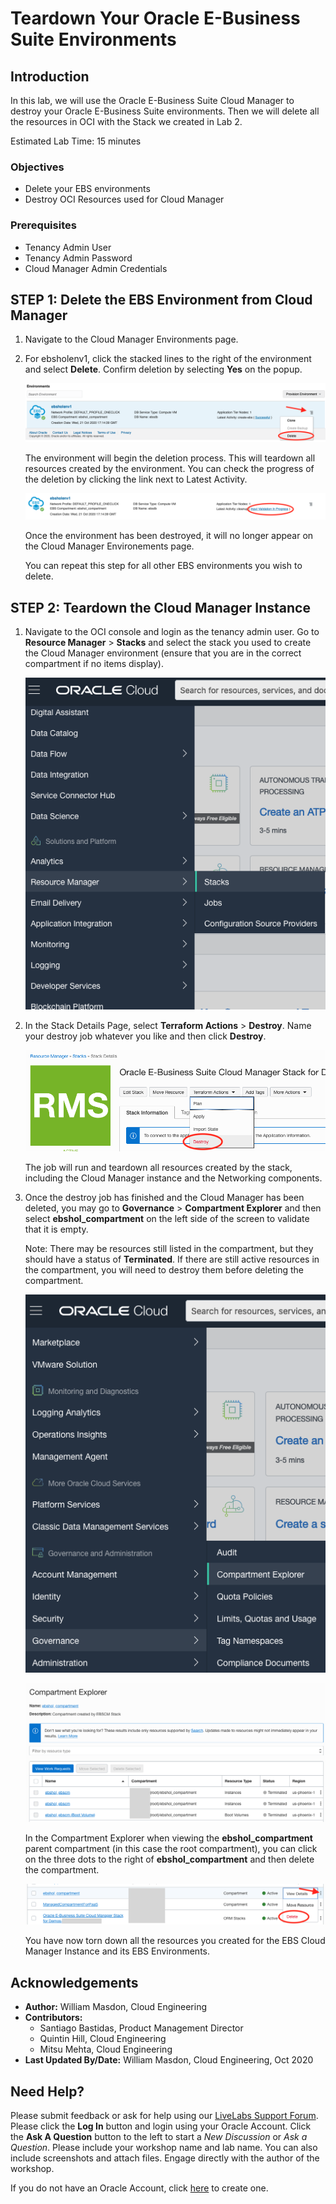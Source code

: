 # Teardown Your Oracle E-Business Suite Environments

## Introduction
In this lab, we will use the Oracle E-Business Suite Cloud Manager to destroy your Oracle E-Business Suite environments. Then we will delete all the resources in OCI with the Stack we created in Lab 2. 

Estimated Lab Time: 15 minutes


### **Objectives**
* Delete your EBS environments
* Destroy OCI Resources used for Cloud Manager

### **Prerequisites**
* Tenancy Admin User
* Tenancy Admin Password
* Cloud Manager Admin Credentials

## **STEP 1:** Delete the EBS Environment from Cloud Manager

1. Navigate to the Cloud Manager Environments page.

2. For ebsholenv1, click the stacked lines to the right of the environment and select **Delete**. Confirm deletion by selecting **Yes** on the popup. 

    ![](./images/delete-env.png " ")

    The environment will begin the deletion process. This will teardown all resources created by the environment. You can check the progress of the deletion by clicking the link next to Latest Activity. 

    ![](./images/latestActivity.png " ")

    Once the environment has been destroyed, it will no longer appear on the Cloud Manager Environements page. 

    You can repeat this step for all other EBS environments you wish to delete. 


## **STEP 2:** Teardown the Cloud Manager Instance

1. Navigate to the OCI console and login as the tenancy admin user. Go to **Resource Manager** > **Stacks** and select the stack you used to create the Cloud Manager environment (ensure that you are in the correct compartment if no items display).

    ![](./images/stacks.png " ")

2. In the Stack Details Page, select **Terraform Actions** > **Destroy**. Name your destroy job whatever you like and then click **Destroy**.

    ![](./images/destroy.png " ")

    The job will run and teardown all resources created by the stack, including the Cloud Manager instance and the Networking components. 

3. Once the destroy job has finished and the Cloud Manager has been deleted, you may go to **Governance** > **Compartment Explorer** and then select **ebshol_compartment** on the left side of the screen to validate that it is empty. 

    Note: There may be resources still listed in the compartment, but they should have a status of **Terminated**. If there are still active resources in the compartment, you will need to destroy them before deleting the compartment. 

    ![](./images/explorer.png " ")

    ![](./images/empty-compartment.png " ")

    In the Compartment Explorer when viewing the **ebshol\_compartment** parent compartment (in this case the root compartment), you can click on the three dots to the right of **ebshol\_compartment** and then delete the compartment.

    ![](./images/delete-compartment.png " ")

    You have now torn down all the resources you created for the EBS Cloud Manager Instance and its EBS Environments. 

## Acknowledgements

* **Author:** William Masdon, Cloud Engineering
* **Contributors:** 
  - Santiago Bastidas, Product Management Director
  - Quintin Hill, Cloud Engineering
  - Mitsu Mehta, Cloud Engineering
* **Last Updated By/Date:** William Masdon, Cloud Engineering, Oct 2020

## Need Help?
Please submit feedback or ask for help using our [LiveLabs Support Forum](https://community.oracle.com/tech/developers/categories/ebs-on-oci-automation). Please click the **Log In** button and login using your Oracle Account. Click the **Ask A Question** button to the left to start a *New Discussion* or *Ask a Question*.  Please include your workshop name and lab name.  You can also include screenshots and attach files.  Engage directly with the author of the workshop.

If you do not have an Oracle Account, click [here](https://profile.oracle.com/myprofile/account/create-account.jspx) to create one. 
